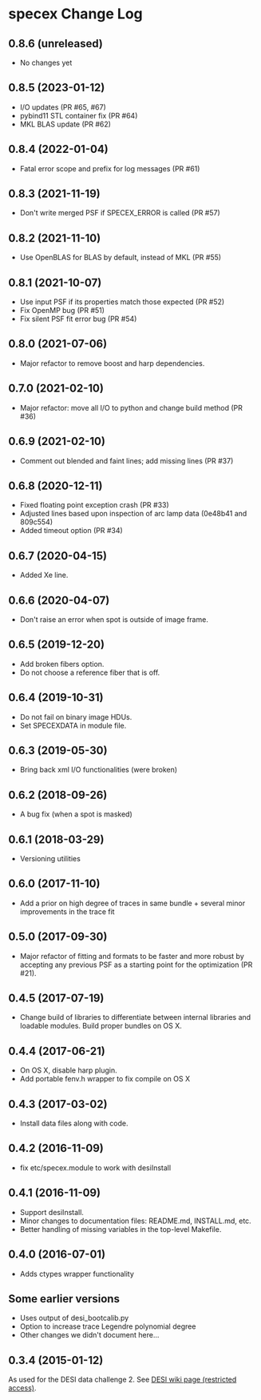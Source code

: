# specex Change Log

## 0.8.6 (unreleased)

* No changes yet

## 0.8.5 (2023-01-12)

* I/O updates (PR #65, #67)
* pybind11 STL container fix (PR #64)
* MKL BLAS update (PR #62)

## 0.8.4 (2022-01-04)

* Fatal error scope and prefix for log messages (PR #61)

## 0.8.3 (2021-11-19)

* Don't write merged PSF if SPECEX_ERROR is called (PR #57)

## 0.8.2 (2021-11-10)

* Use OpenBLAS for BLAS by default, instead of MKL (PR #55)

## 0.8.1 (2021-10-07)

* Use input PSF if its properties match those expected (PR #52)
* Fix OpenMP bug (PR #51)
* Fix silent PSF fit error bug (PR #54)

## 0.8.0 (2021-07-06)

* Major refactor to remove boost and harp dependencies.

## 0.7.0 (2021-02-10)

* Major refactor: move all I/O to python and change build method (PR #36)

## 0.6.9 (2021-02-10)

* Comment out blended and faint lines; add missing lines (PR #37)

## 0.6.8 (2020-12-11)

* Fixed floating point exception crash (PR #33)
* Adjusted lines based upon inspection of arc lamp data (0e48b41 and 809c554)
* Added timeout option (PR #34)

## 0.6.7 (2020-04-15)

* Added Xe line.

## 0.6.6 (2020-04-07)

* Don't raise an error when spot is outside of image frame.

## 0.6.5 (2019-12-20)

* Add broken fibers option.
* Do not choose a reference fiber that is off.

## 0.6.4 (2019-10-31)

* Do not fail on binary image HDUs.
* Set SPECEXDATA in module file.

## 0.6.3 (2019-05-30)

* Bring back xml I/O functionalities (were broken)

## 0.6.2 (2018-09-26)

* A bug fix (when a spot is masked)

## 0.6.1 (2018-03-29)

* Versioning utilities

## 0.6.0 (2017-11-10)

* Add a prior on high degree of traces in same bundle + several minor improvements in the trace fit

## 0.5.0 (2017-09-30)

* Major refactor of fitting and formats to be faster and more robust by
  accepting any previous PSF as a starting point for the optimization (PR #21).

## 0.4.5 (2017-07-19)

* Change build of libraries to differentiate between
  internal libraries and loadable modules.  Build
  proper bundles on OS X.

## 0.4.4 (2017-06-21)

* On OS X, disable harp plugin.
* Add portable fenv.h wrapper to fix compile on OS X

## 0.4.3 (2017-03-02)

* Install data files along with code.

## 0.4.2 (2016-11-09)

* fix etc/specex.module to work with desiInstall

## 0.4.1 (2016-11-09)

* Support desiInstall.
* Minor changes to documentation files: README.md, INSTALL.md, etc.
* Better handling of missing variables in the top-level Makefile.

## 0.4.0 (2016-07-01)

* Adds ctypes wrapper functionality

## Some earlier versions

* Uses output of desi_bootcalib.py
* Option to increase trace Legendre polynomial degree
* Other changes we didn't document here...

## 0.3.4 (2015-01-12)

As used for the DESI data challenge 2. See [DESI wiki page (restricted access)](https://desi.lbl.gov/trac/wiki/Pipeline/DataChallenges/2015-01).

